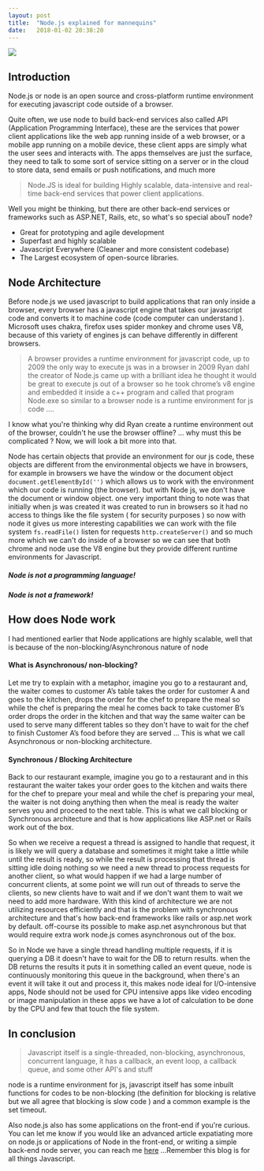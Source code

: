 ```yaml
---
layout: post
title:  "Node.js explained for mannequins"
date:   2018-01-02 20:38:20
---
```


![](https://static.webpunks.co/uploads/2016/08/nodejs-modules-webentwicklung-webdevelopment-webpunks.jpg)
## Introduction


Node.js or node is an open source and cross-platform runtime environment for executing javascript code outside of a browser. 

Quite often, we use node to build back-end services also called API (Application Programming Interface), these are the services that power client applications like the web app running inside of a web browser, or a mobile app running on a mobile device, these client apps are simply what the user sees and interacts with.
The apps themselves are  just the surface, they need to talk to some sort of service sitting on a server or in the cloud to store data, send emails or push notifications, and much more

> Node.JS is ideal for building Highly scalable, data-intensive and real-time back-end services that power client applications.
 
 Well you might be thinking, but there are other back-end services or frameworks such as ASP.NET, Rails, etc, so what's so special abouT node?
- Great for prototyping and agile development
- Superfast and highly scalable
 - Javascript Everywhere (Cleaner and more consistent codebase)
- The Largest ecosystem of open-source libraries.

##  Node Architecture
Before node.js we used javascript to build applications that ran only inside a browser, every browser has a javascript engine that takes our javascript code and converts it to machine code (code computer can understand ).
Microsoft uses chakra, firefox uses spider monkey and chrome uses V8, because of this variety of engines js can behave differently in different browsers.
> A browser provides a runtime environment for javascript code, up to 2009 the only way to execute js was in a browser in 2009 Ryan dahl the creator of Node.js came up with a brilliant idea he thought it would be great to execute js out of a browser so he took chrome’s v8 engine and embedded it inside a c++ program and  called that program Node.exe so similar to a browser node is a runtime environment for js code …. 

I know what you're thinking why did Ryan create a runtime environment out of the browser, couldn't he use the browser offline? … 
why must this be complicated ?
Now, we will look a bit more into that.

Node has certain objects that provide an environment for our js code, these objects are different from the environmental objects we have in browsers, for example in browsers we have the window or the document object `document.getElementById('')` which allows us to work with the environment which our code is running (the browser). 
but with Node js, we don't have the document or window object. one very important thing to note was that initially when js was created it was created to run in browsers so it had no access to things like the file system ( for security purposes ) so now with node it gives us more interesting capabilities we can work with the file system `fs.readFile()` listen for requests `http.createServer()` and so much more which we can't do inside of a browser
so we can see that both chrome and node use the V8 engine but they provide different runtime environments for Javascript. 

#####   Node is not a programming language!
#####    Node is not a framework!

##  How does    Node work
I had mentioned earlier that Node applications are highly scalable, well that is because of the non-blocking/Asynchronous nature of node 

####   What is Asynchronous/ non-blocking? 
Let me try to explain with a metaphor, imagine you go to a restaurant and, the waiter comes to customer A’s table takes the order for customer A and goes to the kitchen, drops the order for the chef to prepare the meal so while the chef is preparing the meal he comes back to take customer B’s order drops the order in the kitchen and that way the same waiter can be used to serve many different tables so they don't have to wait for the chef to finish Customer A’s food before they are served … This is what we call Asynchronous or non-blocking architecture.

####   Synchronous / Blocking Architecture 
Back to our restaurant example, imagine you go to a restaurant and in this restaurant the waiter takes your order goes to the kitchen and waits there for the chef to prepare your meal and while the chef is preparing your meal, the waiter is not doing anything then when the meal is ready the waiter serves you and proceed to the next table. 
This is what we call blocking or Synchronous architecture and that is how applications like ASP.net or Rails work out of the box.

So when we receive a request a thread is assigned to handle that request, it is likely we will query a database and sometimes it might take a little while until the result is ready, so while the result is processing that thread is sitting idle doing nothing so we need a new thread to process requests for another client, so what would happen if we had a large number of concurrent clients, at some point we will run out of threads to serve the clients, so new clients have to wait and if we don't want them to wait we need to add more hardware. With this kind of architecture we are not utilizing resources efficiently and that is the problem with synchronous architecture and that's how back-end frameworks like rails or asp.net work by default. off-course its possible to make asp.net asynchronous but that would require extra work node.js comes asynchronous out of the box. 

So in Node we have a single thread handling multiple requests, if it is querying a DB it doesn't have to wait for the DB to return results. when the DB returns the results it puts it in something called an event queue, node is continuously monitoring this queue in the background, when there's an event it will take it out and process it, this makes node ideal for I/O-intensive apps, Node should not be used for CPU intensive apps like video encoding or image manipulation in these apps we have a lot of calculation to be done by the CPU and few that touch the file system. 


##  In conclusion 
> Javascript itself is a single-threaded, non-blocking, asynchronous, concurrent language, it has a callback, an event loop, a callback queue, and some other API's and stuff 

node is a runtime environment for js, javascript itself has some inbuilt functions for codes to be non-blocking (the definition for blocking is relative but we all agree that blocking is slow code ) and a common example is the set timeout. 

Also node.js also has some applications on the front-end if you're curious. 
You can let me know if you would like an advanced article expatiating more on node.js or applications of Node in the front-end, or writing a simple back-end node server, you can reach me [here](https://twitter.com/nottherealilest) …Remember this blog is for all things Javascript.  
